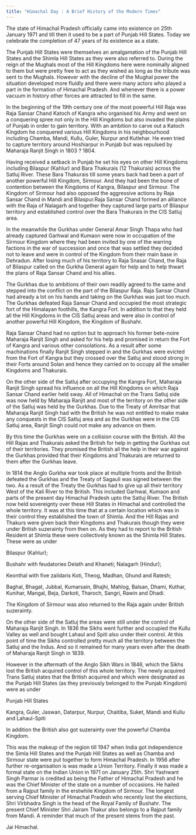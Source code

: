 ```yaml
---
title: "Himachal Day : A Brief History of the Modern Times"
---
```


The state of Himachal Pradesh officially came into existence on 25th January 1971 and till then it used to be a part of Punjab Hill States. Today we celebrate the completion of 47 years of its existence as a state.

The Punjab Hill States were themselves an amalgamation of the Punjab Hill States and the Shimla Hill States as they were also referred to. During the reign of the Mughals most of the Hill Kingdoms here were nominally aligned to them but were pretty free to act as they wished as long as the tribute was sent to the Mughals. However with the decline of the Mughal power the situation developed more fluidly and there were many actors who played a part in the formation of Himachal Pradesh. And whenever there is a power vacuum in history other forces are attracted to fill in the same.

In the beginning of the 19th century one of the most powerful Hill Raja was Raja Sansar Chand Katoch of Kangra who organised his Army and went on a conquering spree not only in the Hill Kingdoms but also invaded the plains of Punjab in order to gain territory. With an ambition to carve out a Katoch Kingdom he conquered various Hill Kingdoms in his neighbourhood including Chamba, Mandi, Kullu, Guler, Nurpur and Kutlehar. He even tried to capture territory around Hoshiarpur in Punjab but was repulsed by Maharaja Ranjit Singh in 1803 ? 1804.

Having received a setback in Punjab he set his eyes on other Hill Kingdoms including Bilaspur (Kahlur) and Bara Thakurais (12 Thakurais) across the Satluj River. These Bara Thakurais till some years back had been a part of another powerful Hill Kingdom, Sirmour. And they had been the bone of contention between the Kingdoms of Kangra, Bilaspur and Sirmour. The Kingdom of Sirmour had also opposed the aggressive actions by Raja Sansar Chand in Mandi and Bilaspur.Raja Sansar Chand formed an alliance with the Raja of Nalagarh and together they captured large parts of Bilaspur territory and established control over the Bara Thakurais in the CIS Satluj area.

In the meanwhile the Gurkhas under General Amar Singh Thapa who had already captured Garhwal and Kumaon were now in occupation of the Sirmour Kingdom where they had been invited by one of the warring factions in the war of succession and once that was settled they decided not to leave and were in control of the Kingdom from their main base in Dehradun. After losing much of his territory to Raja Snasar Chand, the Raja of Bilaspur called on the Gurkha General again for help and to help thwart the plans of Raja Sansar Chand and his allies.

The Gurkhas due to ambitions of their own readily agreed to the same and stepped into the conflict on the part of the Bilaspur Raja. Raja Sansar Chand had already a lot on his hands and taking on the Gurkhas was just too much. The Gurkhas defeated Raja Sansar Chand and occupied the most strategic fort of the Himalayan foothills, the Kangra Fort. In addition to that they held all the Hill Kingdoms in the CIS Satluj areas and were also in control of another powerful Hill Kingdom, the Kingdom of Bushahr.

Raja Sansar Chand had no option but to approach his former bete-noire Maharaja Ranjit Singh and asked for his help and promised in return the Fort of Kangra and various other consolations. As a result after some machinations finally Ranjit Singh stepped in and the Gurkhas were evicted from the Fort of Kangra but they crossed over the Satluj and stood strong in their Forts around Solan and hence they carried on to occupy all the smaller Kingdoms and Thakurais.

On the other side of the Satluj after occupying the Kangra Fort, Maharaja Ranjit Singh spread his influence on all the Hill Kingdoms on which Raja Sansar Chand earlier held sway. All of Himachal on the Trans Satluj side was now held by Maharaja Ranjit and most of the territory on the other side of the Satluj was held by the Gurkhas. Due to the Treaty of Amritsar that Maharaja Ranjit Singh had with the British he was not entitled to make make any conquests in the CIS Satluj area and as the Gurkhas were in the CIS Satluj area, Ranjit Singh could not make any advance on them.

By this time the Gurkhas were on a collision course with the British. All the Hill Rajas and Thakurais asked the British for help in getting the Gurkhas out of their territories. They promised the British all the help in their war against the Gurkhas provided that their Kingdoms and Thakurais are returned to them after the Gurkhas leave.

In 1814 the Anglo Gurkha war took place at multiple fronts and the British defeated the Gurkhas and the Treaty of Sagauli was signed between the two. As a result of the Treaty the Gurkhas had to give up all their territory West of the Kali River to the British. This included Garhwal, Kumaon and parts of the present day Himachal Pradesh upto the Satluj River. The British now held sovereignty over these Hill States in Himachal and controlled the whole territory. It was at this time that at a certain location which was in their control they established the town of Shimla. And the Hill Rajas and Thakurs were given back their Kingdoms and Thakurais though they were under British suzerainty from then on. As they had to report to the British Resident at Shimla these were collectively known as the Shimla Hill States. These were as under

Bilaspur (Kahlur);

Bushahr with feudatories Delath and Khaneti; Nalagarh (Hindur);

Keonthal with five zaildaris Koti, Theog, Madhan, Ghund and Ratesh;

Baghal, Bhagat, Jubbal, Kumarsain, Bhajhi, Mahlog, Balsan, Dhami, Kuthar, Kunihar, Mangal, Beja, Darkoti, Tharoch, Sangri, Rawin and Dhadi.

The Kingdom of Sirmour was also returned to the Raja again under British suzerainty.

On the other side of the Satluj the areas were still under the control of Maharaja Ranjit Singh. In 1836 the Sikhs went further and occupied the Kullu Valley as well and bought Lahaul and Spiti also under their control. At this point of time the Sikhs controlled pretty much all the territory between the Satluj and the Indus. And so it remained for many years even after the death of Maharaja Ranjit Singh in 1839.

However in the aftermath of the Anglo Sikh Wars in 1846, which the Sikhs lost the British acquired control of this whole territory. The newly acquired Trans Satluj states that the British acquired and which were designated as the Punjab Hill States (as they previously belonged to the Punjab Kingdom) were as under

Punjab Hill States

Kangra, Guler, Jaswan, Datarpur, Nurpur, Chaitiba, Suket, Mandi and Kullu and Lahaul-Spiti

In addition the British also got suzerainty over the powerful Chamba Kingdom.

This was the makeup of the region till 1947 when India got independence the Simla Hill States and the Punjab Hill States as well as Chamba and Sirmour state were put together to form Himachal Pradesh. In 1956 after further re-organisation is was made a Union Territory. Finally it was made a formal state on the Indian Union in 1971 on January 25th. Shri Yashwant Singh Parmar is credited as being the Father of Himachal Pradesh and he was the Chief Minister of the state on a number of occasions. He hailed from a Rajput family in the erstwhile Kingdom of Sirmour. The longest serving Chief Minister of Himachal Pradesh who recently lost the elections, Shri Virbhadra Singh is the head of the Royal Family of Bushahr. The present Chief Minister Shri Jairam Thakur also belongs to a Rajput family from Mandi. A reminder that much of the present stems from the past.

Jai Himachal.

